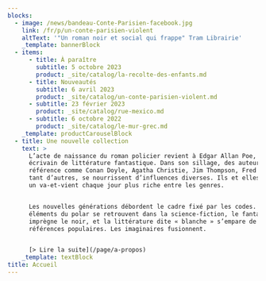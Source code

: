 ```yaml
---
blocks:
  - image: /news/bandeau-Conte-Parisien-facebook.jpg
    link: /fr/p/un-conte-parisien-violent
    altText: '"Un roman noir et social qui frappe" Tram Librairie'
    _template: bannerBlock
  - items:
      - title: À paraître
        subtitle: 5 octobre 2023
        product: _site/catalog/la-recolte-des-enfants.md
      - title: Nouveautés
        subtitle: 6 avril 2023
        product: _site/catalog/un-conte-parisien-violent.md
      - subtitle: 23 février 2023
        product: _site/catalog/rue-mexico.md
      - subtitle: 6 octobre 2022
        product: _site/catalog/le-mur-grec.md
    _template: productCarouselBlock
  - title: Une nouvelle collection
    text: >
      L’acte de naissance du roman policier revient à Edgar Allan Poe, poète et
      écrivain de littérature fantastique. Dans son sillage, des auteurs de
      référence comme Conan Doyle, Agatha Christie, Jim Thompson, Fred Vargas et
      tant d’autres, se nourrissent d’influences diverses. Ils et elles ont créé
      un va-et-vient chaque jour plus riche entre les genres. 


      Les nouvelles générations débordent le cadre fixé par les codes. Les
      éléments du polar se retrouvent dans la science-fiction, le fantastique
      imprègne le noir, et la littérature dite « blanche » s’empare de ces
      références populaires. Les imaginaires fusionnent.


      [> Lire la suite](/page/a-propos)
    _template: textBlock
title: Accueil
---
```








